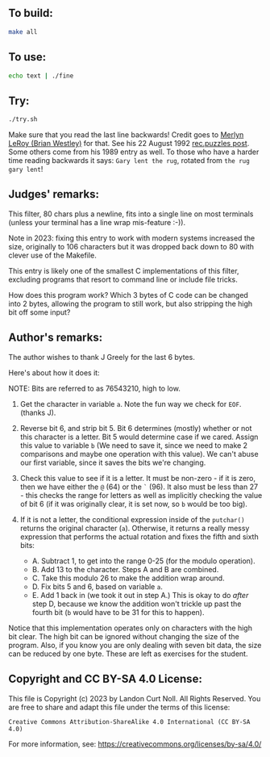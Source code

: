 ## To build:

```sh
make all
```


## To use:

```sh
echo text | ./fine
```


## Try:

```sh
./try.sh
```

Make sure that you read the last line backwards! Credit goes to [Merlyn LeRoy (Brian
Westley)](/winners.html#Brian_Westley) for that. See his 22 August 1992
[rec.puzzles
post](https://groups.google.com/g/rec.puzzles/c/z_xVPMRVBtg/m/lyEYSAeBD4gJ).
Some others come from his 1989 entry as well. To
those who have a harder time reading backwards it says: `Gary lent the rug`,
rotated from `the rug gary lent`!


## Judges' remarks:

This filter, 80 chars plus a newline, fits into a single line on most
terminals (unless your terminal has a line wrap mis-feature :-)).

Note in 2023: fixing this entry to work with modern systems increased the size,
originally to 106 characters but it was dropped back down to 80 with clever use
of the Makefile.

This entry is likely one of the smallest C implementations of this
filter, excluding programs that resort to command line or include
file tricks.

How does this program work?  Which 3 bytes of C code can be changed
into 2 bytes, allowing the program to still work, but also stripping
the high bit off some input?


## Author's remarks:

The author wishes to thank J Greely for the last 6 bytes.

Here's about how it does it:

NOTE:  Bits are referred to as 76543210, high to low.

1.  Get the character in variable `a`.  Note the fun way we check for `EOF`.
    (thanks J).

2.  Reverse bit 6, and strip bit 5.  Bit 6 determines (mostly) whether
    or not this character is a letter.  Bit 5 would determine case if
    we cared.  Assign this value to variable `b` (We need to save it,
    since we need to make 2 comparisons and maybe one operation with
    this value).  We can't abuse our first variable, since it saves the
    bits we're changing.

3.  Check this value to see if it is a letter.  It must be non-zero -
    if it is zero, then we have either the `@` (64) or the
    `` ` `` (96).  It also must be less than 27 - this checks the
    range for letters as well as implicitly checking the value of bit 6
    (if it was originally clear, it is set now, so `b` would be too big).

4.  If it is not a letter, the conditional expression inside of the
    `putchar()` returns the original character (`a`).  Otherwise, it
    returns a really messy expression that performs the actual rotation
    and fixes the fifth and sixth bits:
    * A.  Subtract 1, to get into the range 0-25 (for the modulo operation).
    * B.  Add 13 to the character.  Steps A and B are combined.
    * C.  Take this modulo 26 to make the addition wrap around.
    * D.  Fix bits 5 and 6, based on variable `a`.
    * E.  Add 1 back in (we took it out in step A.)  This is okay to do *after*
    step D, because we know the addition won't trickle up past the fourth bit
    (`b` would have to be 31 for this to happen).

Notice that this implementation operates only on characters with the
high bit clear.  The high bit can be ignored without changing the size
of the program.  Also, if you know you are only dealing with seven bit
data, the size can be reduced by one byte.  These are left as exercises
for the student.


## Copyright and CC BY-SA 4.0 License:

This file is Copyright (c) 2023 by Landon Curt Noll.  All Rights Reserved.
You are free to share and adapt this file under the terms of this license:

    Creative Commons Attribution-ShareAlike 4.0 International (CC BY-SA 4.0)

For more information, see: https://creativecommons.org/licenses/by-sa/4.0/
